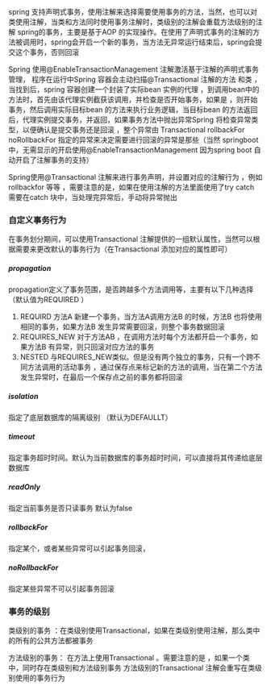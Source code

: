 spring  支持声明式事务，使用注解来选择需要使用事务的方法，当然，也可以对类使用注解，当类和方法同时使用事务注解时，类级别的注解会重载方法级别的注解 spring的事务，主要是基于AOP 的实现操作。在使用了声明式事务的注解的方法被调用时，spring会开启一个新的事务，当方法无异常运行结束后，spring会提交这个事务，否则回滚

Spring 使用@EnableTransactionManagement  注解激活基于注解的声明式事务管理，  程序在运行中Spring 容器会主动扫描@Transactional 注解的方法 和类 ，当找到后，spring 容器创建一个封装了实际bean 实例的代理  ，到调用bean中的方法时，首先由该代理实例截获该调用，并检查是否开始事务，如果是 ，则开始事务，然后调用实际目标bean 的方法来执行业务逻辑，当目标bean 的方法返回后，代理实例提交事务，并返回，如果事务方法中抛出异常Spring 将检查异常类型，以便确认是提交事务还是回滚 ，整个异常由 Transactional  rollbackFor  noRollbackFor  指定的异常来决定需要进行回滚的异常是那些（当然 springboot 中，无需显示的开启使用@EnableTransactionManagement 因为spring boot 自动开启了注解事务的支持）

 Spring使用@Transactional 注解来进行事务声明，并设置对应的注解行为 ，例如 rollbackfor 等等 ，需要注意的是，如果在使用注解的方法里面使用了try  catch  需要在catch 块中，当处理完异常后，手动将异常抛出
 
 ### 自定义事务行为
 在事务划分期间，可以使用Transactional  注解提供的一组默认属性，当然可以根据需要来更改默认的事务行为（在Transactional 添加对应的属性即可）
 
 ##### propagation  
 propagation定义了事务范围，是否跨越多个方法调用等，主要有以下几种选择（默认值为REQUIRED ）
 1. REQUIRD 方法A 新建一个事务，当方法A调用方法B 的时候，方法B 也将使用相同的事务，如果方法B 发生异常需要回滚，则整个事务数据回滚
 2. REQUIRES_NEW 对于方法AB ，在调用方法时每个方法都开启一个事务，如果方法B 有异常，则只回滚对应方法的事务
 3. NESTED 与REQUIRES_NEW类似。但是没有两个独立的事务，只有一个跨不同方法调用的活动事务 ，通过保存点来标记新的方法的调用，当在第二个方法发生异常时，在最后一个保存点之前的事务都将回滚
 ##### isolation 
指定了底层数据库的隔离级别 （默认为DEFAULLT）
##### timeout 
指定事务超时时间。默认为当前数据库的事务超时时间，可以直接将其传递给底层数据库
##### readOnly 
指定当前事务是否只读事务  默认为false
##### rollbackFor  
指定某个，或者某些异常可以引起事务回滚，
##### noRollbackFor 
指定某些异常不可以引起事务回滚
### 事务的级别

类级别的事务 ：在类级别使用Transactional，如果在类级别使用注解，那么类中的所有的公共方法都被事务

方法级别的事务： 在方法上使用Transactional  。需要注意的是 ，如果一个类中，同时存在类级别和方法级别事务 方法级别的Transactional 注解会重写在类级别使用的事务行为


